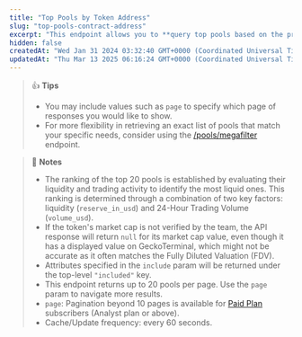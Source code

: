 ```yaml
---
title: "Top Pools by Token Address"
slug: "top-pools-contract-address"
excerpt: "This endpoint allows you to **query top pools based on the provided token contract address on a network**"
hidden: false
createdAt: "Wed Jan 31 2024 03:32:40 GMT+0000 (Coordinated Universal Time)"
updatedAt: "Thu Mar 13 2025 06:16:24 GMT+0000 (Coordinated Universal Time)"
---
```

> 👍 **Tips**
> 
> - You may include values such as `page` to specify which page of responses you would like to show.
> - For more flexibility in retrieving an exact list of pools that match your specific needs, consider using the [/pools/megafilter](/reference/pools-megafilter) endpoint.

> 📘 **Notes**
> 
> - The ranking of the top 20 pools is established by evaluating their liquidity and trading activity to identify the most liquid ones. This ranking is determined through a combination of two key factors: liquidity (`reserve_in_usd`) and 24-Hour Trading Volume (`volume_usd`).
> - If the token's market cap is not verified by the team, the API response will return `null` for its market cap value, even though it has a displayed value on GeckoTerminal, which might not be accurate as it often matches the Fully Diluted Valuation (FDV).
> - Attributes specified in the `include` param will be returned under the top-level `"included"` key.
> - This endpoint returns up to 20 pools per page. Use the `page` param to navigate more results.
> - `page`: Pagination beyond 10 pages is available for [Paid Plan](https://www.coingecko.com/en/api/pricing) subscribers (Analyst plan or above).
> - Cache/Update frequency: every 60 seconds.
